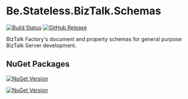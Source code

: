 ﻿# Be.Stateless.BizTalk.Schemas

[![Build Status](https://dev.azure.com/icraftsoftware/be.stateless/_apis/build/status/Be.Stateless.BizTalk.Schemas%20Manual%20Release?branchName=master)](https://dev.azure.com/icraftsoftware/be.stateless/_build/latest?definitionId=72&branchName=master)
[![GitHub Release](https://img.shields.io/github/v/release/icraftsoftware/Be.Stateless.BizTalk.Schemas?label=Release)](https://github.com/icraftsoftware/Be.Stateless.BizTalk.Schemas/releases/latest)

BizTalk Factory's document and property schemas for general purpose BizTalk Server development.

## NuGet Packages

[![NuGet Version](https://img.shields.io/nuget/v/Be.Stateless.BizTalk.Schemas.svg?label=Be.Stateless.BizTalk.Schemas&style=flat)](https://www.nuget.org/packages/Be.Stateless.BizTalk.Schemas/)

[![NuGet Version](https://img.shields.io/nuget/v/Be.Stateless.BizTalk.Schema.Unit.svg?label=Be.Stateless.BizTalk.Schema.Unit&style=flat)](https://www.nuget.org/packages/Be.Stateless.BizTalk.Schema.Unit/)
